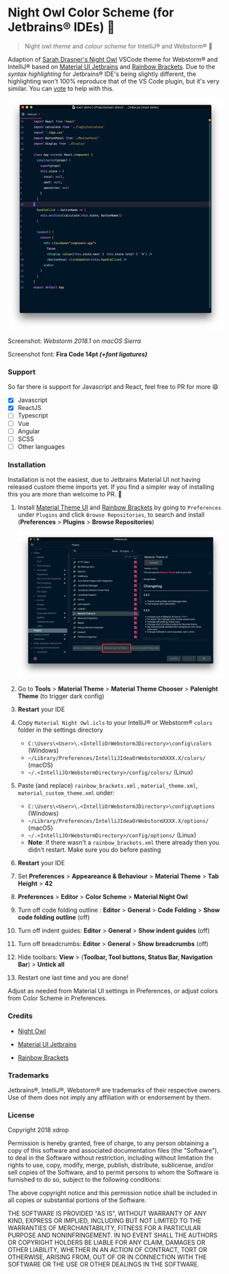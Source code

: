 # Night Owl Color Scheme (for Jetbrains® IDEs) 🌌  

> Night owl *theme* and *colour scheme* for IntelliJ® and Webstorm® :jack_o_lantern:

Adaption of [Sarah Drasner's Night Owl](https://marketplace.visualstudio.com/items?itemName=sdras.night-owl) VSCode theme for Webstorm® and IntelliJ® based on [Material UI Jetbrains](https://github.com/ChrisRM/material-theme-jetbrains) and [Rainbow Brackets](https://github.com/izhangzhihao/intellij-rainbow-brackets). Due to the *syntax highlighting* for Jetbrains® IDE's being slightly different, the highlighting won't 100% reproduce that of the VS Code plugin, but it's very similar. You can [vote](https://youtrack.jetbrains.com/issue/IDEABKL-5473) to help with this.

![Screenshot](screenshot.png)

Screenshot: *Webstorm 2018.1* on *macOS Sierra*

Screenshot font: **Fira Code 14pt *(+font ligatures)***

### Support

So far there is support for Javascript and React, feel free to PR for more :smile:

- [x] Javascript
- [x] ReactJS
- [ ] Typescript
- [ ] Vue
- [ ] Angular
- [ ] SCSS
- [ ] Other languages

### Installation

Installation is not the easiest, due to Jetbrains Material UI not having released custom theme imports yet. If you find a simpler way of installing this you are more than welcome to PR. :star2:

1. Install [Material Theme UI](https://plugins.jetbrains.com/plugin/8006-material-theme-ui)  and [Rainbow Brackets](https://plugins.jetbrains.com/plugin/10080-rainbow-brackets) by going to `Preferences` under `Plugins` and click `Browse Repositories`, to search and install  (**Preferences** > **Plugins** > **Browse Repositories**)

    ![Step 2](instructions1.png)

2. Go to **Tools** > **Material Theme** > **Material Theme Chooser** >  **Palenight Theme** (to trigger dark config)

3. **Restart** your IDE

4. Copy `Material Night Owl.icls` to your IntelliJ® or Webstorm® `colors` folder in the settings directory 
    - `C:\Users\<User>\.<IntelliOrWebstormJDirectory>\config\colors` (Windows)
    - `~/Library/Preferences/IntelliJIdeaOrWebstormXXXX.X/colors/` (macOS)
    - `~/.<IntelliJOrWebstormDirectory>/config/colors/` (Linux)

5. Paste (and replace) `rainbow_brackets.xml` , `material_theme.xml`, `material_custom_theme.xml` under:

    - `C:\Users\<User>\.<IntelliOrWebstormJDirectory>\config\options` (Windows)
    - `~/Library/Preferences/IntelliJIdeaOrWebstormXXXX.X/options/` (macOS)
    - `~/.<IntelliJOrWebstormDirectory>/config/options/` (Linux)
    - **Note**: If there wasn't a `rainbow_brackets.xml` there already then you didn't restart. Make sure you do before pasting

6. **Restart** your IDE

7. Set **Preferences** > **Appeareance & Behaviour** > **Material Theme** > **Tab Height** > **42**

8. **Preferences** > **Editor** > **Color Scheme** > **Material Night Owl**

9. Turn off code folding outline : **Editor** > **General** > **Code Folding** > **Show code folding outline** (off)

10. Turn off indent guides: **Editor** > **General** > **Show indent guides** (off)

11. Turn off breadcrumbs: **Editor** > **General** > **Show breadcrumbs** (off) 

12. Hide toolbars: **View** > (**Toolbar, Tool buttons, Status Bar, Navigation Bar**) > **Untick all**

13. Restart one last time and you are done!



Adjust as needed from Material UI settings in Preferences, or adjust colors from Color Scheme in Preferences.



### Credits

- [Night Owl](https://marketplace.visualstudio.com/items?itemName=sdras.night-owl)

- [Material UI Jetbrains](https://github.com/ChrisRM/material-theme-jetbrains)

- [Rainbow Brackets](https://github.com/izhangzhihao/intellij-rainbow-brackets)




### Trademarks

Jetbrains®, IntelliJ®, Webstorm® are trademarks of their respective owners. Use of them does not imply any affiliation with or endorsement by them. 

### License

Copyright 2018 xdrop

Permission is hereby granted, free of charge, to any person obtaining a copy of this software and associated documentation files (the "Software"), to deal in the Software without restriction, including without limitation the rights to use, copy, modify, merge, publish, distribute, sublicense, and/or sell copies of the Software, and to permit persons to whom the Software is furnished to do so, subject to the following conditions:

The above copyright notice and this permission notice shall be included in all copies or substantial portions of the Software.

THE SOFTWARE IS PROVIDED "AS IS", WITHOUT WARRANTY OF ANY KIND, EXPRESS OR IMPLIED, INCLUDING BUT NOT LIMITED TO THE WARRANTIES OF MERCHANTABILITY, FITNESS FOR A PARTICULAR PURPOSE AND NONINFRINGEMENT. IN NO EVENT SHALL THE AUTHORS OR COPYRIGHT HOLDERS BE LIABLE FOR ANY CLAIM, DAMAGES OR OTHER LIABILITY, WHETHER IN AN ACTION OF CONTRACT, TORT OR OTHERWISE, ARISING FROM, OUT OF OR IN CONNECTION WITH THE SOFTWARE OR THE USE OR OTHER DEALINGS IN THE SOFTWARE.
